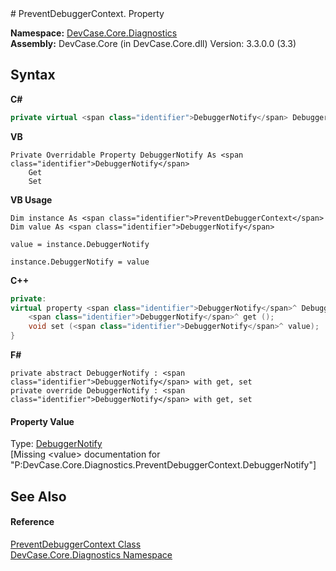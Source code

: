 ﻿<document xmlns:msxsl="urn:schemas-microsoft-com:xslt" xmlns:ddue="http://ddue.schemas.microsoft.com/authoring/2003/5" xmlns:xlink="http://www.w3.org/1999/xlink">
<file name="P_DevCase_Core_Diagnostics_PreventDebuggerContext_DebuggerNotify" />
# PreventDebuggerContext. Property <span id="PageHeader"> </span>
 

**Namespace:** <a href="N_DevCase_Core_Diagnostics">DevCase.Core.Diagnostics</a><br />**Assembly:** DevCase.Core (in DevCase.Core.dll) Version: 3.3.0.0 (3.3)

## Syntax

**C#**<br />
``` C#
private virtual <span class="identifier">DebuggerNotify</span> DebuggerNotify { get; set; }
```

**VB**<br />
``` VB
Private Overridable Property DebuggerNotify As <span class="identifier">DebuggerNotify</span>
	Get
	Set
```

**VB Usage**<br />
``` VB Usage
Dim instance As <span class="identifier">PreventDebuggerContext</span>
Dim value As <span class="identifier">DebuggerNotify</span>

value = instance.DebuggerNotify

instance.DebuggerNotify = value
```

**C++**<br />
``` C++
private:
virtual property <span class="identifier">DebuggerNotify</span>^ DebuggerNotify {
	<span class="identifier">DebuggerNotify</span>^ get ();
	void set (<span class="identifier">DebuggerNotify</span>^ value);
}
```

**F#**<br />
``` F#
private abstract DebuggerNotify : <span class="identifier">DebuggerNotify</span> with get, set
private override DebuggerNotify : <span class="identifier">DebuggerNotify</span> with get, set
```


#### Property Value
Type: <a href="T_DevCase_Core_Diagnostics_DebuggerNotify">DebuggerNotify</a><br />\[Missing &lt;value&gt; documentation for "P:DevCase.Core.Diagnostics.PreventDebuggerContext.DebuggerNotify"\]

## See Also<span id="seeAlsoSection"> </span>


#### Reference
<a href="T_DevCase_Core_Diagnostics_PreventDebuggerContext">PreventDebuggerContext Class</a><br /><a href="N_DevCase_Core_Diagnostics">DevCase.Core.Diagnostics Namespace</a><br /></document>
